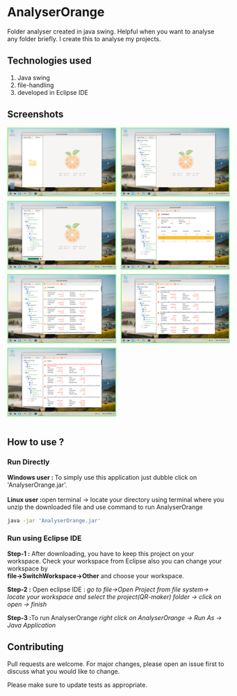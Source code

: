 # AnalyserOrange
Folder analyser created in java swing. Helpful when you want to analyse any folder briefly. I create this to analyse my projects.

## Technologies used
   1. Java swing
   2. file-handling
   3. developed in Eclipse IDE 

## Screenshots

<div style="display: flex;flex-direction: column; grid-gap: 10px;">
    <div style="display: flex; grid-gap: 10px;">
        <img src="screenshots/1.png" alt="screenshots" width="49%" style="border: 2px solid lightgreen"/>
        <img src="screenshots/2.png" alt="screenshots" width="49%" style="border: 2px solid lightgreen"/>
    </div>
    <div style="display: flex; grid-gap: 10px;">
        <img src="screenshots/3.png" alt="screenshots" width="49%" style="border: 2px solid lightgreen"/>
        <img src="screenshots/4.png" alt="screenshots" width="49%" style="border: 2px solid lightgreen"/>
    </div>
    <div style="display: flex; grid-gap: 10px;">
        <img src="screenshots/5.png" alt="screenshots" width="49%" style="border: 2px solid lightgreen"/>
        <img src="screenshots/6.png" alt="screenshots" width="49%" style="border: 2px solid lightgreen"/>
    </div>
      <div style="display: flex; grid-gap: 10px;">
        <img src="screenshots/7.png" alt="screenshots" width="49%" style="border: 2px solid lightgreen"/>
    </div>
</div>
<br>

## How to use ?

### Run Directly

<b>Windows user : </b>To simply use this application just dubble click on 'AnalyserOrange.jar'.
<br><br>
<b>Linux user :</b>open terminal -> locate your directory using terminal where you unzip the downloaded file and use command to run AnalyserOrange
```bash
java -jar 'AnalyserOrange.jar'
```

### Run using Eclipse IDE
 <b>Step-1 :</b> After downloading, you have to keep this project on your workspace. Check your workspace from Eclipse also you can change your workspace by <br>
   <b>file->SwitchWorkspace->Other</b>
   and choose your workspace.

<b>Step-2 :</b> Open eclipse IDE : 
     <i>go to file->Open Project from file system-> locate your workspace and select the project(QR-maker) folder -> click on open -> finish</i>

<b>Step-3 :</b>To run AnalyserOrange <i>right click on AnalyserOrange -> Run As -> Java Application</i>

## Contributing

Pull requests are welcome. For major changes, please open an issue first
to discuss what you would like to change.

Please make sure to update tests as appropriate.